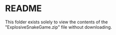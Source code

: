 # README
This folder exists solely to view the contents of the "ExplosiveSnakeGame.zip" file without downloading.

